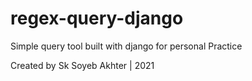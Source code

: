 # regex-query-django

Simple query tool built with django for personal Practice

Created by Sk Soyeb Akhter | 2021
